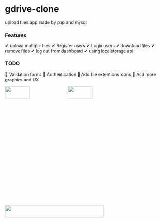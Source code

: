 # gdrive-clone
upload files app made by php and mysql

### Features

✔ upload multiple files
✔ Register users
✔ Login users
✔ download files
✔ remove files
✔ log out from dashboard
✔ using localstorage api

### TODO
🔴 Validation forms
🔴 Authentication
🔴 Add file extentions icons
🔴 Add more graphics and UX


<div>
<img width="40%" height="10%" src="https://raw.githubusercontent.com/modos/gdrive-clone/main/3.jpg?token=ADZ6VNHCS5PRGGYYCNYQQWTA5AUGW"/>
<img width="40%" height="10%" src="https://raw.githubusercontent.com/modos/gdrive-clone/main/2.jpg?token=ADZ6VNEZMBMOZZQU4GECQPLA5AUCG"/>
<img width="80%" height="10%" src="https://raw.githubusercontent.com/modos/gdrive-clone/main/1.jpg?token=ADZ6VNCF3BVJRAEVFASTBCDA5AT5I"/>
</div>

